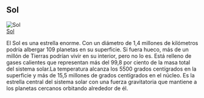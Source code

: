 ## Sol

![Sol](/gohuhoproyOA/sketches/The_Sun_by_the_Atmospheric_Imaging_Assembly_of_NASA's_Solar_Dynamics_Observatory_-_20100819.jpg)    
[Sol](https://es.wikipedia.org/wiki/Sol)

El Sol es una estrella enorme. Con un diámetro de 1,4 millones de kilómetros podría albergar 109 planetas en su superficie. Si fuera hueco, más de un millón de Tierras podrían vivir en su interior, pero no lo es. Está relleno de gases calientes que representan más del 99,8 por ciento de la masa total del sistema solar.La temperatura alcanza los 5500 grados centígrados en la superficie y más de 15,5 millones de grados centígrados en el núcleo. Es la estrella central del sistema solar con una fuerza gravitatoria que mantiene a los planetas cercanos orbitando alrededor de él.
